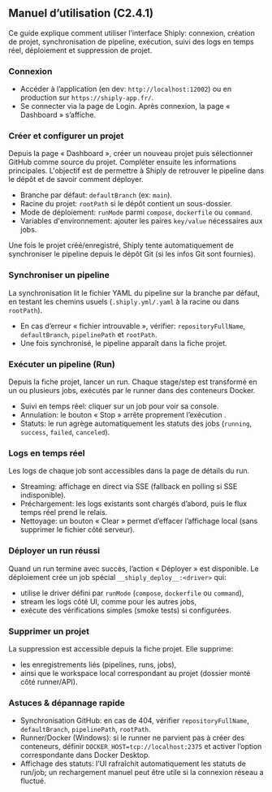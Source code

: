 ## Manuel d’utilisation (C2.4.1)

Ce guide explique comment utiliser l’interface Shiply: connexion, création de projet, synchronisation de pipeline, exécution, suivi des logs en temps réel, déploiement et suppression de projet.

### Connexion
- Accéder à l’application (en dev: `http://localhost:12002`) ou en production sur `https://shiply-app.fr/`.
- Se connecter via la page de Login. Après connexion, la page « Dashboard » s’affiche.

### Créer et configurer un projet
Depuis la page « Dashboard », créer un nouveau projet puis sélectionner GitHub comme source du projet. Compléter ensuite les informations principales. L'objectif est de permettre à Shiply de retrouver le pipeline dans le dépôt et de savoir comment déployer.
- Branche par défaut: `defaultBranch` (ex: `main`).
- Racine du projet: `rootPath` si le dépôt contient un sous-dossier.
- Mode de déploiement: `runMode` parmi `compose`, `dockerfile` ou `command`.
- Variables d'environnement: ajouter les paires `key/value` nécessaires aux jobs.

Une fois le projet créé/enregistré, Shiply tente automatiquement de synchroniser le pipeline depuis le dépôt Git (si les infos Git sont fournies).

### Synchroniser un pipeline
La synchronisation lit le fichier YAML du pipeline sur la branche par défaut, en testant les chemins usuels (`.shiply.yml/.yaml` à la racine ou dans `rootPath`).
- En cas d’erreur « fichier introuvable », vérifier: `repositoryFullName`, `defaultBranch`, `pipelinePath` et `rootPath`.
- Une fois synchronisé, le pipeline apparaît dans la fiche projet.

### Exécuter un pipeline (Run)
Depuis la fiche projet, lancer un run. Chaque stage/step est transformé en un ou plusieurs jobs, exécutés par le runner dans des conteneurs Docker.
- Suivi en temps réel: cliquer sur un job pour voir sa console.
- Annulation: le bouton « Stop » arrête proprement l’exécution .
- Statuts: le run agrège automatiquement les statuts des jobs (`running`, `success`, `failed`, `canceled`).

### Logs en temps réel
Les logs de chaque job sont accessibles dans la page de détails du run.
- Streaming: affichage en direct via SSE (fallback en polling si SSE indisponible).
- Préchargement: les logs existants sont chargés d’abord, puis le flux temps réel prend le relais.
- Nettoyage: un bouton « Clear » permet d’effacer l’affichage local (sans supprimer le fichier côté serveur).

### Déployer un run réussi
Quand un run termine avec succès, l’action « Déployer » est disponible. Le déploiement crée un job spécial `__shiply_deploy__:<driver>` qui:
- utilise le driver défini par `runMode` (`compose`, `dockerfile` ou `command`),
- stream les logs côté UI, comme pour les autres jobs,
- exécute des vérifications simples (smoke tests) si configurées.

### Supprimer un projet
La suppression est accessible depuis la fiche projet. Elle supprime:
- les enregistrements liés (pipelines, runs, jobs),
- ainsi que le workspace local correspondant au projet (dossier monté côté runner/API).

### Astuces & dépannage rapide
- Synchronisation GitHub: en cas de 404, vérifier `repositoryFullName`, `defaultBranch`, `pipelinePath`, `rootPath`.
- Runner/Docker (Windows): si le runner ne parvient pas à créer des conteneurs, définir `DOCKER_HOST=tcp://localhost:2375` et activer l’option correspondante dans Docker Desktop.
- Affichage des statuts: l’UI rafraîchit automatiquement les statuts de run/job; un rechargement manuel peut être utile si la connexion réseau a fluctué.
